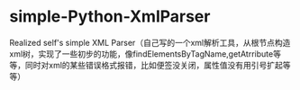 # simple-Python-XmlParser
Realized self's simple XML Parser（自己写的一个xml解析工具，从根节点构造xml树，实现了一些初步的功能，像findElementsByTagName,getAtrribute等等，同时对xml的某些错误格式报错，比如便签没关闭，属性值没有用引号扩起等等）
